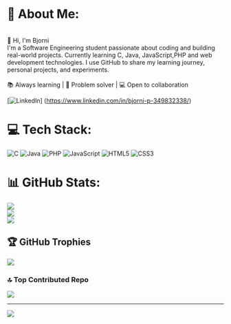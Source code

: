 # 💫 About Me:
<br>👋 Hi, I'm Bjorni<br>I'm a Software Engineering student passionate about coding and building real-world projects. Currently learning C, Java, JavaScript,PHP and web development technologies. I use GitHub to share my learning journey, personal projects, and experiments.<br><br>📚 Always learning | 🧠 Problem solver | 💻 Open to collaboration<br>

[![LinkedIn](https://img.shields.io/badge/LinkedIn-%230077B5.svg?logo=linkedin&logoColor=white)] (https://www.linkedin.com/in/bjorni-p-349832338/) 


# 💻 Tech Stack:
![C](https://img.shields.io/badge/c-%2300599C.svg?style=for-the-badge&logo=c&logoColor=white) ![Java](https://img.shields.io/badge/java-%23ED8B00.svg?style=for-the-badge&logo=openjdk&logoColor=white) ![PHP](https://img.shields.io/badge/php-%23777BB4.svg?style=for-the-badge&logo=php&logoColor=white) ![JavaScript](https://img.shields.io/badge/javascript-%23323330.svg?style=for-the-badge&logo=javascript&logoColor=%23F7DF1E) ![HTML5](https://img.shields.io/badge/html5-%23E34F26.svg?style=for-the-badge&logo=html5&logoColor=white) ![CSS3](https://img.shields.io/badge/css3-%231572B6.svg?style=for-the-badge&logo=css3&logoColor=white)
# 📊 GitHub Stats:
![](https://github-readme-stats.vercel.app/api?username=BjorniPrrini&theme=dark&hide_border=false&include_all_commits=false&count_private=false)<br/>
![](https://nirzak-streak-stats.vercel.app/?user=BjorniPrrini&theme=dark&hide_border=false)<br/>
![](https://github-readme-stats.vercel.app/api/top-langs/?username=BjorniPrrini&theme=dark&hide_border=false&include_all_commits=false&count_private=false&layout=compact)

## 🏆 GitHub Trophies
![](https://github-profile-trophy.vercel.app/?username=BjorniPrrini&theme=radical&no-frame=false&no-bg=true&margin-w=4)

### 🔝 Top Contributed Repo
![](https://github-contributor-stats.vercel.app/api?username=BjorniPrrini&limit=5&theme=dark&combine_all_yearly_contributions=true)

---
[![](https://visitcount.itsvg.in/api?id=BjorniPrrini&icon=0&color=4)](https://visitcount.itsvg.in)

<!-- Proudly created with GPRM ( https://gprm.itsvg.in ) -->
